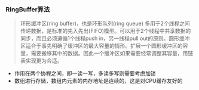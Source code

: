 ### RingBuffer算法
> 环形缓冲区(ring buffer)，也是环形队列(ring queue) 多用于2个线程之间传递数据，是标准的先入先出(FIFO)模型。可以用于2个线程中共享数据的同步，而且必须遵循1个线程push in，另一线程pull out的原则。圆形缓冲区适合于事先明确了缓冲区的最大容量的情形。扩展一个圆形缓冲区的容量，需要搬移其中的数据。因此一个缓冲区如果需要经常调整其容量，用链表实现更为合适。

- 作用在两个协程之间，即一读一写，多读多写则需要考虑加锁
- 数组进行存储，数组内元素的内存地址是连续的，这是对CPU缓存友好的